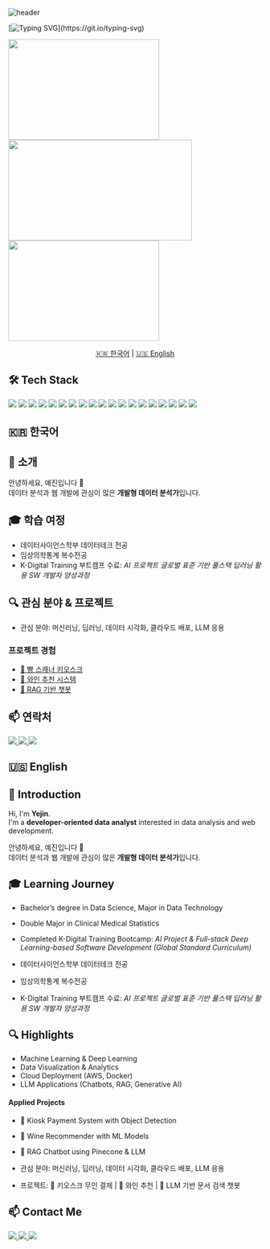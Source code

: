 ![header](https://capsule-render.vercel.app/api?type=waving&color=gradient&customColorList=12&height=200&section=header&text=Yejinlee99's%20Github&fontSize=50&animation=twinkling&fontAlign=68&fontAlignY=36)

[![Typing SVG](https://readme-typing-svg.demolab.com?font=Comic+Relief&weight=700&size=29&pause=1000&width=435&lines=Welcome!++Yejin's+Github!)](https://git.io/typing-svg)


<div align="left">
  <a href="https://www.gitanimals.org/en_US?utm_medium=image&utm_source=yejinlee99&utm_content=farm">
    <img src="https://render.gitanimals.org/farms/yejinlee99" style="height:200px; width:300px;" />
  </a>
  <a href="https://github.com/yejinlee99/github-readme-stats">
    <img src="https://github-readme-stats.vercel.app/api?username=yejinlee99&show_icons=true&count_private=true&hide_border=true&title_color=f7f5f5&text_color=f7f5f5&icon_color=ffffff&bg_color=30,00c6ff,0072ff" style="height:200px; width:365px;" />
  </a>
  <a href="https://github.com/yejinlee99/github-readme-stats">
    <img src="https://github-readme-stats.vercel.app/api/top-langs/?username=yejinlee99&layout=compact&hide_border=true" style="height:200px; width:300px;" />
  </a>
</div>


<p align="center">
  <a href="#-한국어">🇰🇷 한국어</a> | 
  <a href="#-english">🇺🇸 English</a>
</p>



## 🛠 Tech Stack

<p>
  <!-- 연한 블루 계열 -->
  <img src="https://img.shields.io/badge/aws-bde0fe?style=for-the-badge&logo=amazonaws&logoColor=black" />
  <img src="https://img.shields.io/badge/css3-a2d2ff?style=for-the-badge&logo=css3&logoColor=black" />
  <img src="https://img.shields.io/badge/django-90e0ef?style=for-the-badge&logo=django&logoColor=black" />
  <img src="https://img.shields.io/badge/docker-ade8f4?style=for-the-badge&logo=docker&logoColor=black" />
  <img src="https://img.shields.io/badge/git-caf0f8?style=for-the-badge&logo=git&logoColor=black" />
  <img src="https://img.shields.io/badge/github-d9f0ff?style=for-the-badge&logo=github&logoColor=black" />

  <!-- 중간 블루 계열 -->
  <img src="https://img.shields.io/badge/github%20actions-48cae4?style=for-the-badge&logo=githubactions&logoColor=white" />
  <img src="https://img.shields.io/badge/huggingface-00b4d8?style=for-the-badge&logo=huggingface&logoColor=white" />
  <img src="https://img.shields.io/badge/html5-0096c7?style=for-the-badge&logo=html5&logoColor=white" />
  <img src="https://img.shields.io/badge/javascript-0077b6?style=for-the-badge&logo=javascript&logoColor=white" />
  <img src="https://img.shields.io/badge/langchain-023e8a?style=for-the-badge&logoColor=white" />
  <img src="https://img.shields.io/badge/mysql-03045e?style=for-the-badge&logo=mysql&logoColor=white" />

  <!-- 진한 블루 계열 -->
  <img src="https://img.shields.io/badge/notion-14213d?style=for-the-badge&logo=notion&logoColor=white" />
  <img src="https://img.shields.io/badge/numpy-1b263b?style=for-the-badge&logo=numpy&logoColor=white" />
  <img src="https://img.shields.io/badge/openai-0d1b2a?style=for-the-badge&logo=openai&logoColor=white" />
  <img src="https://img.shields.io/badge/pandas-001d3d?style=for-the-badge&logo=pandas&logoColor=white" />
  <img src="https://img.shields.io/badge/pinecone-000814?style=for-the-badge&logoColor=white" />
  <img src="https://img.shields.io/badge/python-000000?style=for-the-badge&logo=python&logoColor=white" />
  <img src="https://img.shields.io/badge/scikit--learn-000000?style=for-the-badge&logo=scikit-learn&logoColor=white" />
</p>









<!-- 한국어 섹션 -->
## 🇰🇷 한국어
## 🧸 **소개**
안녕하세요, 예진입니다 👋  
데이터 분석과 웹 개발에 관심이 많은 **개발형 데이터 분석가**입니다.

## 🎓 **학습 여정**
- 데이터사이언스학부 데이터테크 전공  
- 임상의학통계 복수전공  
- K-Digital Training 부트캠프 수료: *AI 프로젝트 글로벌 표준 기반 풀스택 딥러닝 활용 SW 개발자 양성과정*  

## 🔍 **관심 분야 & 프로젝트**
- 관심 분야: 머신러닝, 딥러닝, 데이터 시각화, 클라우드 배포, LLM 응용  

### **프로젝트 경험**  
- [🍞 빵 스캐너 키오스크](https://github.com/yejinlee99/DA36-final-BreadScanso-repo)  
- [🍷 와인 추천 시스템](https://github.com/yejinlee99/DA36_mini2_Dionysus)  
- [🤖 RAG 기반 챗봇](https://github.com/yejinlee99/DA36-mini4-SaemSungBot)


## 📫 **연락처**
<p>
  <a href="mailto:leeyejin991215@gmail.com">
    <img src="https://img.shields.io/badge/Email-90e0ef?style=for-the-badge&logo=gmail&logoColor=white" />
  </a>
  <a href="https://www.youtube.com/@jin_ye.l">
    <img src="https://img.shields.io/badge/YouTube-0077b6?style=for-the-badge&logo=youtube&logoColor=white" />
  </a>
  <a href="https://github.com/yejinlee99">
    <img src="https://img.shields.io/badge/GitHub-03045e?style=for-the-badge&logo=github&logoColor=white" />
  </a>
</p>




<!-- 영어 섹션 -->
## 🇺🇸 English

## 🧸 **Introduction**

Hi, I'm **Yejin**. <br> I'm a **developer-oriented data analyst** interested in data analysis and web development. 

안녕하세요, 예진입니다 👋  
데이터 분석과 웹 개발에 관심이 많은 **개발형 데이터 분석가**입니다.

## 🎓 **Learning Journey**
- Bachelor’s degree in Data Science, Major in Data Technology  
- Double Major in Clinical Medical Statistics  
- Completed K-Digital Training Bootcamp: *AI Project & Full-stack Deep Learning-based Software Development (Global Standard Curriculum)*  

- 데이터사이언스학부 데이터테크 전공
- 임상의학통계 복수전공 
- K-Digital Training 부트캠프 수료: *AI 프로젝트 글로벌 표준 기반 풀스택 딥러닝 활용 SW 개발자 양성과정*  

## 🔍 **Highlights**
- Machine Learning & Deep Learning  
- Data Visualization & Analytics  
- Cloud Deployment (AWS, Docker)  
- LLM Applications (Chatbots, RAG, Generative AI)  

#### **Applied Projects**  
- 🍞 Kiosk Payment System with Object Detection  
- 🍷 Wine Recommender with ML Models  
- 🤖 RAG Chatbot using Pinecone & LLM  

- 관심 분야: 머신러닝, 딥러닝, 데이터 시각화, 클라우드 배포, LLM 응용  
- 프로젝트: 🍞 키오스크 무인 결제 | 🍷 와인 추천 | 🤖 LLM 기반 문서 검색 챗봇

## 📫 **Contact Me**
<p>
  <a href="mailto:leeyejin991215@gmail.com">
    <img src="https://img.shields.io/badge/Email-90e0ef?style=for-the-badge&logo=gmail&logoColor=white" />
  </a>
  <a href="https://www.youtube.com/@jin_ye.l">
    <img src="https://img.shields.io/badge/YouTube-0077b6?style=for-the-badge&logo=youtube&logoColor=white" />
  </a>
  <a href="https://github.com/yejinlee99">
    <img src="https://img.shields.io/badge/GitHub-03045e?style=for-the-badge&logo=github&logoColor=white" />
  </a>
</p>


